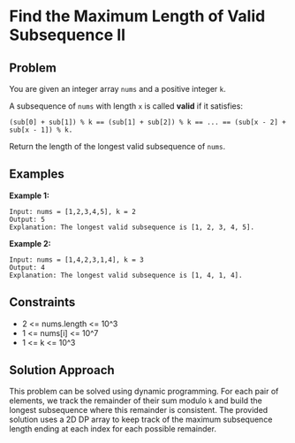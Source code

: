 # Find the Maximum Length of Valid Subsequence II

## Problem
You are given an integer array `nums` and a positive integer `k`.

A subsequence of `nums` with length `x` is called **valid** if it satisfies:

    (sub[0] + sub[1]) % k == (sub[1] + sub[2]) % k == ... == (sub[x - 2] + sub[x - 1]) % k.

Return the length of the longest valid subsequence of `nums`.

## Examples

**Example 1:**

    Input: nums = [1,2,3,4,5], k = 2
    Output: 5
    Explanation: The longest valid subsequence is [1, 2, 3, 4, 5].

**Example 2:**

    Input: nums = [1,4,2,3,1,4], k = 3
    Output: 4
    Explanation: The longest valid subsequence is [1, 4, 1, 4].

## Constraints
- 2 <= nums.length <= 10^3
- 1 <= nums[i] <= 10^7
- 1 <= k <= 10^3

## Solution Approach
This problem can be solved using dynamic programming. For each pair of elements, we track the remainder of their sum modulo `k` and build the longest subsequence where this remainder is consistent. The provided solution uses a 2D DP array to keep track of the maximum subsequence length ending at each index for each possible remainder.

